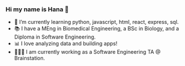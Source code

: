 ### Hi my name is Hana 👋

- 🌱 I’m currently learning python, javascript, html, react, express, sql.
- 📚 I have a MEng in Biomedical Engineering, a BSc in Biology, and a Diploma in Software Engineering.
- 📊 I love analyzing data and building apps!
- 👩🏾‍🏫 I am currently working as a Software Engineering TA @ Brainstation.

